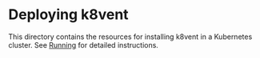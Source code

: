 # Deploying k8vent

This directory contains the resources for installing k8vent in a
Kubernetes cluster.  See [Running][run] for detailed instructions.

[run]: ../README.md#running
